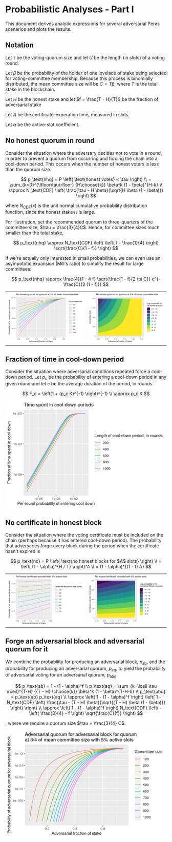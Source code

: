 # Probabilistic Analyses - Part I

This document derives analytic expressions for several adversarial Peras scenarios and plots the results.


## Notation

Let $\tau$ be the voting-quorum size and let $U$ be the length (in slots) of a voting round.

Let $\beta$ be the probability of the holder of one lovelace of stake being selected for voting-committee membership. Because this process is binomially distributed, the mean committee size will be $C = T \beta$, where $T$ is the total stake in the blockchain.

Let $H$ be the honest stake and let $f = \frac{T - H}{T}$ be the fraction of adversarial stake

Let $A$ be the certificate-experation time, measured in slots.

Let $\alpha$ be the active-slot coefficient.


## No honest quorum in round

Consider the situation where the adversary decides not to vote in a round, in order to prevent a quorum from occurring and forcing the chain into a cool-down period. This occurs when the number of honest voters is less than the quorum size.

$$
p_\text{nhq} = P \left( \text{honest votes} < \tau \right) \\
 = \sum_{k=0}^{\lfloor\tau\rfloor} {H\choose{k}} \beta^k (1 - \beta)^{H-k} \\
 \approx N_\text{CDF} \left( \frac{\tau - H \beta}{\sqrt{H \beta (1 - \beta)}} \right)
$$

where $N_\text{CDF}(x)$ is the unit normal cumulative probability distribution function, since the honest stake $H$ is large.

For illustration, set the recommended quorum to three-quarters of the committee size, $\tau = \frac{3}{4}C$. Hence, for committee sizes much smaller than the total stake,

$$
p_\text{nhq} \approx N_\text{CDF} \left( \left( f - \frac{1}{4} \right) \sqrt{\frac{C}{1 - f}} \right)
$$

If we're actually only interested in small probabilities, we can even use an asympototic expansion (Mill's ratio) to simplify the result for large committees:

$$
p_\text{nhq} \approx \frac{4}{1 - 4 f} \sqrt{\frac{1 - f}{2 \pi C}} e^{-\frac{C}{2 (1 - f)}}
$$

|   |   |
|---|---|
| ![Line plot of no honest quorum](analytics-1/pnhq-line.png) | ![Contour plot of no honest quorum](analytics-1/pnhq-contour.png) |


## Fraction of time in cool-down period

Consider the situation where adversarial conditions repeated force a cool-down period. Let $p_c$ be the probability of entering a cool-down period in any given round and let $c$ be the average duration of the period, in rounds.

$$
F_c = \left(1 + (p_c K)^{-1} \right)^{-1} \\
 \approx p_c K
$$

![Fraction of time spent in cool-down periods](analytics-1/pc-line.png)


## No certificate in honest block

Consider the situation where the voting certificate must be included on the chain (perhaps because it has entered cool-down period). The probability that adversaries forge every block during the period when the certificate hasn't expired is

$$
p_\text{nc} = P \left( \text{no honest blocks for $A$ slots} \right) \\
 = \left( (1 - \alpha)^{H / T} \right)^A \\
 = (1 - \alpha)^{(1 - f) A}
$$

|   |   |
|---|---|
| ![Line plot of no certificate in honest block](analytics-1/pnc-line.png) | ![Contour plot of no certificate in honest block](analytics-1/pnc-contour.png) |


## Forge an adversarial block and adversarial quorum for it

We combine the probability for producing an adversarial block, $p_\text{ab}$, and the probability for producing an adversarial quorum, $p_\text{aq}$, to yield the probability of adversarial voting for an adversarial quorum, $p_\text{abq}$.

$$
p_\text{ab} = 1 - (1 - \alpha)^f \\
p_\text{aq} = \sum_{k=\lceil \tau \rceil}^{T-H} {{T - H} \choose{k}} \beta^k (1 - \beta)^{T-H-k} \\
p_\text{abq} = p_\text{ab} p_\text{aq} \\
 \approx \left( 1 - (1 - \alpha)^f \right) \left( 1 - N_\text{CDF} \left( \frac{\tau - (T - H) \beta}{\sqrt{(T - H) \beta (1 - \beta)}} \right) \right) \\
 \approx \left( 1 - (1 - \alpha)^f \right) N_\text{CDF} \left( - \left( \frac{3}{4} - f \right) \sqrt{\frac{C}{f}} \right)
$$

, where we require a quorum size $\tau = \frac{3}{4} C$.


![Adversarial block with adversarial quorum](analytics-1/pabq-line.png)
